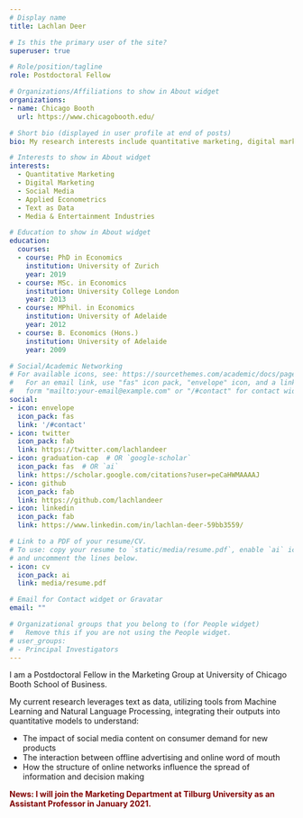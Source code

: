 ```yaml
---
# Display name
title: Lachlan Deer

# Is this the primary user of the site?
superuser: true

# Role/position/tagline
role: Postdoctoral Fellow

# Organizations/Affiliations to show in About widget
organizations:
- name: Chicago Booth
  url: https://www.chicagobooth.edu/

# Short bio (displayed in user profile at end of posts)
bio: My research interests include quantitative marketing, digital marketing and text as data.

# Interests to show in About widget
interests:
  - Quantitative Marketing
  - Digital Marketing
  - Social Media
  - Applied Econometrics
  - Text as Data
  - Media & Entertainment Industries

# Education to show in About widget
education:
  courses:
  - course: PhD in Economics
    institution: University of Zurich
    year: 2019
  - course: MSc. in Economics
    institution: University College London
    year: 2013
  - course: MPhil. in Economics
    institution: University of Adelaide
    year: 2012
  - course: B. Economics (Hons.)
    institution: University of Adelaide
    year: 2009

# Social/Academic Networking
# For available icons, see: https://sourcethemes.com/academic/docs/page-builder/#icons
#   For an email link, use "fas" icon pack, "envelope" icon, and a link in the
#   form "mailto:your-email@example.com" or "/#contact" for contact widget.
social:
- icon: envelope
  icon_pack: fas
  link: '/#contact'
- icon: twitter
  icon_pack: fab
  link: https://twitter.com/lachlandeer
- icon: graduation-cap  # OR `google-scholar`
  icon_pack: fas  # OR `ai`
  link: https://scholar.google.com/citations?user=peCaHWMAAAAJ
- icon: github
  icon_pack: fab
  link: https://github.com/lachlandeer
- icon: linkedin
  icon_pack: fab
  link: https://www.linkedin.com/in/lachlan-deer-59bb3559/

# Link to a PDF of your resume/CV.
# To use: copy your resume to `static/media/resume.pdf`, enable `ai` icons in `params.toml`, 
# and uncomment the lines below.
- icon: cv
  icon_pack: ai
  link: media/resume.pdf

# Email for Contact widget or Gravatar
email: ""

# Organizational groups that you belong to (for People widget)
#   Remove this if you are not using the People widget.
# user_groups:
# - Principal Investigators
---
```


I am a Postdoctoral Fellow in the Marketing Group at University of Chicago Booth School of Business.

My current research leverages text as data, utilizing tools from Machine Learning and Natural Language Processing, integrating their outputs into quantitative models to understand:

- The impact of social media content on consumer demand for new products
- The interaction between offline advertising and online word of mouth
- How the structure of online networks influence the spread of information and decision making

<!---
{{< icon name="download" pack="fas" >}} Download my {{< staticref "media/demo_resume.pdf" "newtab" >}}resumé{{< /staticref >}}.
--->

**<span style="color: #800000ff;"> News: I will join the Marketing Department at Tilburg University as an Assistant Professor in January 2021. </span>**


